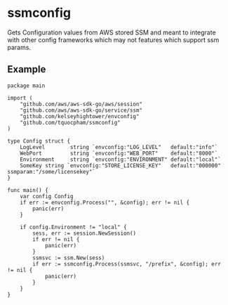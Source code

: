 # ssmconfig
Gets Configuration values from AWS stored SSM and meant to integrate with other config frameworks which may not features which support ssm params.

## Example

```
package main

import (
	"github.com/aws/aws-sdk-go/aws/session"
	"github.com/aws/aws-sdk-go/service/ssm"
	"github.com/kelseyhightower/envconfig"
	"github.com/tquocpham/ssmconfig"
)

type Config struct {
	LogLevel        string `envconfig:"LOG_LEVEL"   default:"info"`
	WebPort         string `envconfig:"WEB_PORT"    default:"8000"`
	Environment     string `envconfig:"ENVIRONMENT" default:"local"`
	SomeKey string `envconfig:"STORE_LICENSE_KEY"   default:"000000" ssmparam:"/some/licensekey"`
}

func main() {
	var config Config
	if err := envconfig.Process("", &config); err != nil {
		panic(err)
	}

	if config.Environment != "local" {
		sess, err := session.NewSession()
		if err != nil {
			panic(err)
		}
		ssmsvc := ssm.New(sess)
		if err := ssmconfig.Process(ssmsvc, "/prefix", &config); err != nil {
			panic(err)
		}
	}
}
```
